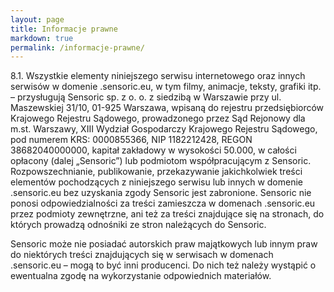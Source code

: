 ```yaml
--- 
layout: page
title: Informacje prawne
markdown: true
permalink: /informacje-prawne/
---
```


8.1.	Wszystkie elementy niniejszego serwisu internetowego oraz innych serwisów w domenie .sensoric.eu, w tym filmy, animacje, teksty, grafiki itp. – przysługują Sensoric sp. z o. o. z siedzibą w Warszawie przy ul. Maszewskiej 31/10, 01-925 Warszawa, wpisaną do rejestru przedsiębiorców Krajowego Rejestru Sądowego, prowadzonego przez Sąd Rejonowy dla m.st. Warszawy, XIII Wydział Gospodarczy Krajowego Rejestru Sądowego, pod numerem KRS: 0000855366, NIP  1182212428, REGON 38682040000000, kapitał zakładowy w wysokości 50.000, w całości opłacony (dalej „Sensoric”) lub podmiotom współpracującym z Sensoric. 
Rozpowszechnianie, publikowanie, przekazywanie jakichkolwiek treści elementów pochodzących z niniejszego serwisu lub innych w domenie .sensoric.eu bez uzyskania zgody Sensoric jest zabronione. 
Sensoric nie ponosi odpowiedzialności za treści zamieszcza w domenach .sensoric.eu przez podmioty zewnętrzne, ani też za treści znajdujące się na stronach, do których prowadzą odnośniki ze stron należących do Sensoric.
 
Sensoric może nie posiadać autorskich praw majątkowych lub innym praw do niektórych treści znajdujących się w serwisach w domenach .sensoric.eu – mogą to być inni producenci. Do nich też należy wystąpić o ewentualna zgodę na wykorzystanie odpowiednich materiałów. 